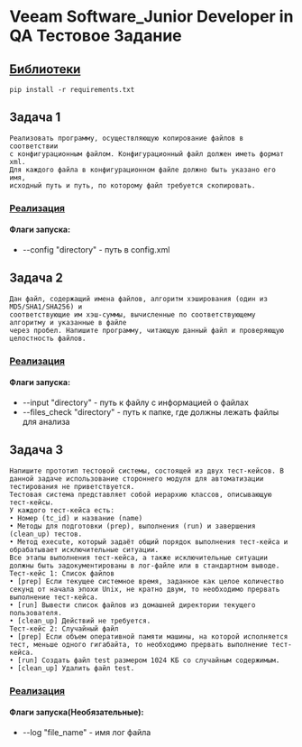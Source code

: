 # Veeam Software_Junior Developer in QA Тестовое Задание

## [Библиотеки](requirements.txt)
    pip install -r requirements.txt

## Задача 1
    Реализовать программу, осуществляющую копирование файлов в соответствии
    с конфигурационным файлом. Конфигурационный файл должен иметь формат xml.
    Для каждого файла в конфигурационном файле должно быть указано его имя,
    исходный путь и путь, по которому файл требуется скопировать.

### [Реализация](1_task)

#### Флаги запуска:
* --config "directory" - путь в config.xml 

## Задача 2
    Дан файл, содержащий имена файлов, алгоритм хэширования (один из MD5/SHA1/SHA256) и 
    соответствующие им хэш-суммы, вычисленные по соответствующему алгоритму и указанные в файле 
    через пробел. Напишите программу, читающую данный файл и проверяющую целостность файлов.

### [Реализация](2_task)

#### Флаги запуска:
* --input "directory" - путь к файлу с информацией о файлах 
* --files_check "directory" - путь к папке, где должны лежать файлы для анализа

## Задача 3
    Напишите прототип тестовой системы, состоящей из двух тест-кейсов. В данной задаче использование стороннего модуля для автоматизации тестирования не приветствуется.
    Тестовая система представляет собой иерархию классов, описывающую тест-кейсы. 
    У каждого тест-кейса есть:
    • Номер (tc_id) и название (name)
    • Методы для подготовки (prep), выполнения (run) и завершения (clean_up) тестов. 
    • Метод execute, который задаёт общий порядок выполнения тест-кейса и обрабатывает исключительные ситуации. 
    Все этапы выполнения тест-кейса, а также исключительные ситуации должны быть задокументированы в лог-файле или в стандартном выводе.
    Тест-кейс 1: Список файлов
    • [prep] Если текущее системное время, заданное как целое количество секунд от начала эпохи Unix, не кратно двум, то необходимо прервать выполнение тест-кейса.
    • [run] Вывести список файлов из домашней директории текущего пользователя.
    • [clean_up] Действий не требуется.
    Тест-кейс 2: Случайный файл
    • [prep] Если объем оперативной памяти машины, на которой исполняется тест, меньше одного гигабайта, то необходимо прервать выполнение тест-кейса.
    • [run] Создать файл test размером 1024 КБ со случайным содержимым.
    • [clean_up] Удалить файл test.

### [Реализация](3_task)

#### Флаги запуска(Необязательные):
* --log "file_name" - имя лог файла
    